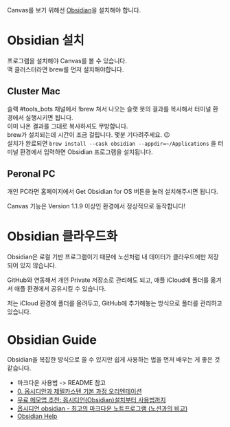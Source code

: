 Canvas를 보기 위해선 [Obsidian](https://obsidian.md/)을 설치해야 합니다.

# Obsidian 설치
프로그램을 설치해야 Canvas를 볼 수 있습니다.\
맥 클러스터라면 brew를 먼저 설치해야합니다.

## Cluster Mac
슬랙 \#tools_bots 채널에서 !brew 쳐서 나오는 슬랫 봇의 결과를 복사해서 터미널 환경에서 실행시키면 됩니다.\
이미 나온 결과를 그대로 복사하셔도 무방합니다.\
brew가 설치되는데 시간이 조금 걸립니다. 몇분 기다려주세요. 😉\
설치가 완료되면 `brew install --cask obsidian --appdir=~/Applications` 을 터미널 환경에서 입력하면 Obsidian 프로그램을 설치됩니다.

## Peronal PC
개인 PC라면 홈페이지에서 Get Obsidian for OS 버튼을 눌러 설치해주시면 됩니다.

Canvas 기능은 Version 1.1.9 이상인 환경에서 정상적으로 동작합니다!

# Obsidian 클라우드화

Obsidian은 로컬 기반 프로그램이기 때문에 노션처럼 내 데이터가 클라우드에만 저장되어 있지 않습니다.

GitHub와 연동해서 개인 Private 저장소로 관리해도 되고, 애플 iCloud에 폴더를 옮겨서 애플 환경에서 공유시킬 수 있습니다.

저는 iCloud 환경에 폴더를 올려두고, GitHub에 추가해놓는 방식으로 폴더를 관리하고 있습니다.

# Obsidian Guide

Obsidian을 복잡한 방식으로 쓸 수 있지만 쉽게 사용하는 법을 먼저 배우는 게 좋은 것 같습니다.

- 마크다운 사용법 -> README 참고
- [0. 옵시디안과 제텔카스텐 기본 과정 오리엔테이션](https://youtu.be/IGcD8hoHnu4)
- [무료 메모앱 추천: 옵시디언(Obsidian)설치부터 사용법까지](https://velog.io/@ji-one/9v7aqpip)
- [옵시디언 obsidian - 최고의 마크다운 노트프로그램 (노션과의 비교)](https://xenostudy.tistory.com/697)
- [Obsidian Help](https://help.obsidian.md/Obsidian/Index)